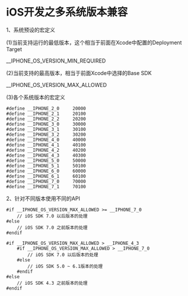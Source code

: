 # iOS开发之多系统版本兼容
1、系统预设的宏定义

(1)当前支持运行的最低版本，这个相当于前面在Xcode中配置的Deployment Target

__IPHONE_OS_VERSION_MIN_REQUIRED

(2)当前支持的最高版本，相当于前面Xcode中选择的Base SDK

__IPHONE_OS_VERSION_MAX_ALLOWED

(3)各个系统版本的宏定义
```
#define __IPHONE_2_0     20000
#define __IPHONE_2_1     20100
#define __IPHONE_2_2     20200
#define __IPHONE_3_0     30000
#define __IPHONE_3_1     30100
#define __IPHONE_3_2     30200
#define __IPHONE_4_0     40000
#define __IPHONE_4_1     40100
#define __IPHONE_4_2     40200
#define __IPHONE_4_3     40300
#define __IPHONE_5_0     50000
#define __IPHONE_5_1     50100
#define __IPHONE_6_0     60000
#define __IPHONE_6_1     60100
#define __IPHONE_7_0     70000
#define __IPHONE_7_1     70100
```
2、针对不同版本使用不同的API
```
#if __IPHONE_OS_VERSION_MAX_ALLOWED >= __IPHONE_7_0
    // iOS SDK 7.0 以后版本的处理
#else
    // iOS SDK 7.0 之前版本的处理
#endif
```
```
#if __IPHONE_OS_VERSION_MAX_ALLOWED > __IPHONE_4_3    
	#if __IPHONE_OS_VERSION_MAX_ALLOWED > __IPHONE_7_0
		// iOS SDK 7.0 以后版本的处理    
	#else        
		// iOS SDK 5.0 ~ 6.1版本的处理    
	#endif
#else
    // iOS SDK 4.3 之前版本的处理
#endif
```